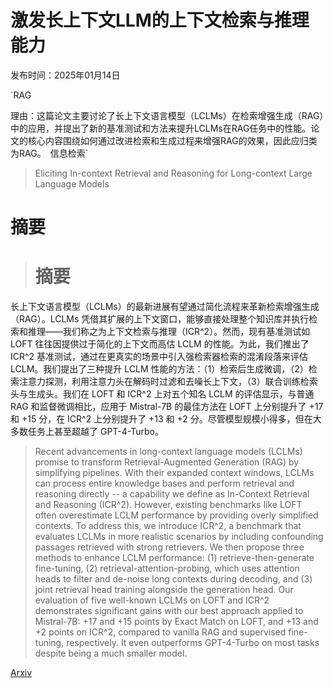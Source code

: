 # 激发长上下文LLM的上下文检索与推理能力

发布时间：2025年01月14日

`RAG

理由：这篇论文主要讨论了长上下文语言模型（LCLMs）在检索增强生成（RAG）中的应用，并提出了新的基准测试和方法来提升LCLMs在RAG任务中的性能。论文的核心内容围绕如何通过改进检索和生成过程来增强RAG的效果，因此应归类为RAG。` `信息检索`

> Eliciting In-context Retrieval and Reasoning for Long-context Large Language Models

# 摘要

> # 摘要
长上下文语言模型（LCLMs）的最新进展有望通过简化流程来革新检索增强生成（RAG）。LCLMs 凭借其扩展的上下文窗口，能够直接处理整个知识库并执行检索和推理——我们称之为上下文检索与推理（ICR^2）。然而，现有基准测试如 LOFT 往往因提供过于简化的上下文而高估 LCLM 的性能。为此，我们推出了 ICR^2 基准测试，通过在更真实的场景中引入强检索器检索的混淆段落来评估 LCLM。我们提出了三种提升 LCLM 性能的方法：（1）检索后生成微调，（2）检索注意力探测，利用注意力头在解码时过滤和去噪长上下文，（3）联合训练检索头与生成头。我们在 LOFT 和 ICR^2 上对五个知名 LCLM 的评估显示，与普通 RAG 和监督微调相比，应用于 Mistral-7B 的最佳方法在 LOFT 上分别提升了 +17 和 +15 分，在 ICR^2 上分别提升了 +13 和 +2 分。尽管模型规模小得多，但在大多数任务上甚至超越了 GPT-4-Turbo。

> Recent advancements in long-context language models (LCLMs) promise to transform Retrieval-Augmented Generation (RAG) by simplifying pipelines. With their expanded context windows, LCLMs can process entire knowledge bases and perform retrieval and reasoning directly -- a capability we define as In-Context Retrieval and Reasoning (ICR^2). However, existing benchmarks like LOFT often overestimate LCLM performance by providing overly simplified contexts. To address this, we introduce ICR^2, a benchmark that evaluates LCLMs in more realistic scenarios by including confounding passages retrieved with strong retrievers. We then propose three methods to enhance LCLM performance: (1) retrieve-then-generate fine-tuning, (2) retrieval-attention-probing, which uses attention heads to filter and de-noise long contexts during decoding, and (3) joint retrieval head training alongside the generation head. Our evaluation of five well-known LCLMs on LOFT and ICR^2 demonstrates significant gains with our best approach applied to Mistral-7B: +17 and +15 points by Exact Match on LOFT, and +13 and +2 points on ICR^2, compared to vanilla RAG and supervised fine-tuning, respectively. It even outperforms GPT-4-Turbo on most tasks despite being a much smaller model.

[Arxiv](https://arxiv.org/abs/2501.08248)